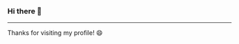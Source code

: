 ### Hi there 👋

<!-- 
<img align="left" src="https://github-readme-stats.vercel.app/api?username=lucasarakaki&show_icons=true&include_all_commits=true&count-private=true&theme=tokyonight">

![Top Langs](https://github-readme-stats.vercel.app/api/top-langs/?username=lucasarakaki&hide_progress=true&include_all_commits=true&count-private=true&theme=tokyonight)


<a href="https://www.instagram.com/_lucasarakaki/" target="_blank">
  <img align="right" alt="Lucas Takeshi Instagram" src="https://img.shields.io/badge/-Instagram-8257E5?style=flat&logo=instagram&logoColor=white" />
</a>

<a href="https://www.linkedin.com/in/takeshi-lucas/" target="_blank">
  <img align="right" alt="Lucas Takeshi LinkedIn" src="https://img.shields.io/badge/-Linkedin-8257E5?style=flat&logo=linkedin&logoColor=white" />
</a>


<br clear="left" />
-->

---

Thanks for visiting my profile! 😄
